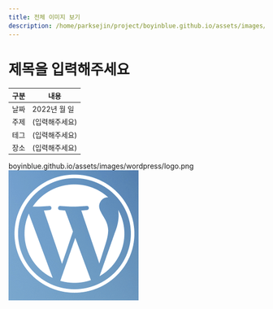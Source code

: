 ```yaml
---
title: 전체 이미지 보기
description: /home/parksejin/project/boyinblue.github.io/assets/images/wordpress
---
```



제목을 입력해주세요
===


|구분|내용|
|---|---|
|날짜|2022년 월 일|
|주제|(입력해주세요)|
|테그|(입력해주세요)|
|장소|(입력해주세요)|


boyinblue.github.io/assets/images/wordpress/logo.png
![이미지](logo.png)


